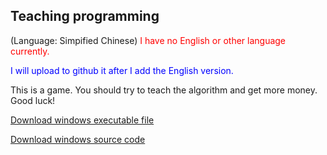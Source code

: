 ## Teaching programming
(Language: Simpified Chinese)
<font color="red">I have no English or other language currently.</font>

<font color="blue">I will upload to github it after I add the English version.</font>

This is a game. You should try to teach the algorithm and get more money. Good luck!

[Download windows executable file](library/teach-programming.exe)

[Download windows source code](library/teach-programming.cpp)